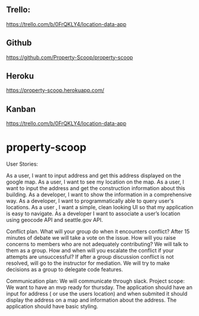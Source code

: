 ## Trello:
https://trello.com/b/0FrQKLY4/location-data-app

## Github
https://github.com/Property-Scoop/property-scoop

## Heroku
https://property-scoop.herokuapp.com/

## Kanban
https://trello.com/b/0FrQKLY4/location-data-app

# property-scoop
User Stories:

As a user, I want to input address and get this address displayed on the google map.
As a user, I want to see my location on the map. 
As a user, I want to input the address and get the construction information about this building.
As a developer, I want to show the information in a comprehensive way.
As a developer, I want to programmatically able to query user's locations.
As a user , I want a simple, clean looking UI so that my application is easy to navigate.
As a developer I want to associate a user’s location using geocode API and seattle.gov API.

Conflict plan.
What will your group do when it encounters conflict? After 15 minutes of debate we will take a vote on the issue.
How will you raise concerns to members who are not adequately contributing? We will talk to them as a group.
How and when will you escalate the conflict if your attempts are unsuccessful? If after a group discussion conflict is not resolved, will go to the instructor for mediation.
We will try to make decisions as a group to delegate code features. 
 
Communication plan:  We will communicate through slack.
Project scope:   We want to have an mvp ready for thursday. The application should have an input for address ( or use the users location) and when submited it should display the address on a map and information about the address. The application should have basic styling. 

